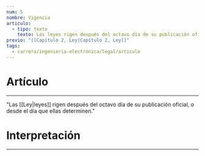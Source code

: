 ```yaml
---
num: 5
nombre: Vigencia
articulo:
  - tipo: texto
    texto: Las leyes rigen después del octavo día de su publicación oficial, o desde el día que ellas determinen.
previo: "[[Capítulo 2, Ley|Capítulo 2, Ley]]"
tags:
  - carrera/ingeniería-electrónica/legal/articulo
---
```

# Artículo
---
"Las [[Ley|leyes]] rigen después del octavo día de su publicación oficial, o desde el día que ellas determinen."

# Interpretación
---


